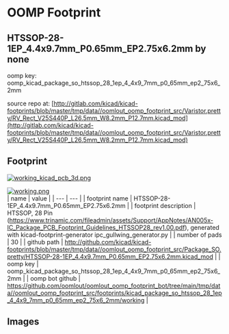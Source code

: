 # OOMP Footprint  
## HTSSOP-28-1EP_4.4x9.7mm_P0.65mm_EP2.75x6.2mm  by none  
  
oomp key: oomp_kicad_package_so_htssop_28_1ep_4_4x9_7mm_p0_65mm_ep2_75x6_2mm  
  
source repo at: [http://gitlab.com/kicad/kicad-footprints/blob/master/tmp/data//oomlout_oomp_footprint_src/Varistor.pretty/RV_Rect_V25S440P_L26.5mm_W8.2mm_P12.7mm.kicad_mod](http://gitlab.com/kicad/kicad-footprints/blob/master/tmp/data//oomlout_oomp_footprint_src/Varistor.pretty/RV_Rect_V25S440P_L26.5mm_W8.2mm_P12.7mm.kicad_mod)  
## Footprint  
  
[![working_kicad_pcb_3d.png](working_kicad_pcb_3d_600.png)](working_kicad_pcb_3d.png)  
  
[![working.png](working_600.png)](working.png)  
| name | value | 
| --- | --- | 
| footprint name | HTSSOP-28-1EP_4.4x9.7mm_P0.65mm_EP2.75x6.2mm | 
| footprint description | HTSSOP, 28 Pin (https://www.trinamic.com/fileadmin/assets/Support/AppNotes/AN005x-IC_Package_PCB_Footprint_Guidelines_HTSSOP28_rev1.00.pdf), generated with kicad-footprint-generator ipc_gullwing_generator.py | 
| number of pads | 30 | 
| github path | http://github.com/kicad/kicad-footprints/blob/master/tmp/data//oomlout_oomp_footprint_src/Package_SO.pretty/HTSSOP-28-1EP_4.4x9.7mm_P0.65mm_EP2.75x6.2mm.kicad_mod | 
| oomp key | oomp_kicad_package_so_htssop_28_1ep_4_4x9_7mm_p0_65mm_ep2_75x6_2mm | 
| oomp bot github | https://github.com/oomlout/oomlout_oomp_footprint_bot/tree/main/tmp/data//oomlout_oomp_footprint_src/footprints/kicad_package_so_htssop_28_1ep_4_4x9_7mm_p0_65mm_ep2_75x6_2mm/working | 
## Images  
